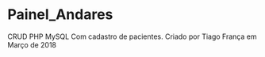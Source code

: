 # Painel_Andares
CRUD PHP MySQL Com cadastro de pacientes. Criado por Tiago França em Março de 2018
